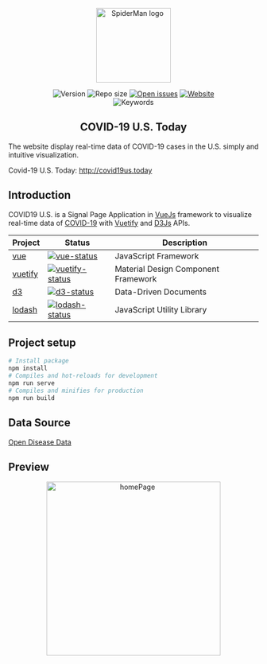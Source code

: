 <p align="center"><img width="150" src="https://github.com/zhongqi1112/COVID19-US/blob/master/src/assets/logo.png" alt="SpiderMan logo"></p>

<p align="center">
  <img src="https://img.shields.io/github/package-json/v/zhongqi1112/COVID19-US" alt="Version">
  <img src="https://img.shields.io/github/repo-size/zhongqi1112/COVID19-US" alt="Repo size">
  <a href="https://github.com/zhongqi1112/COVID19-US/issues"><img src="https://img.shields.io/github/issues-raw/zhongqi1112/COVID19-US" alt="Open issues"></a>
  <a href="http://covid19us.today"><img src="https://img.shields.io/website/https/github.com/zhongqi1112/COVID19-US" alt="Website"></a>
  <br>
  <img src="https://img.shields.io/github/package-json/keywords/zhongqi1112/COVID19-US" alt="Keywords">
</p>

<h2 align="center">COVID-19 U.S. Today</h2>

The website display real-time data of COVID-19 cases in the U.S. simply and intuitive visualization.

Covid-19 U.S. Today: http://covid19us.today

## Introduction

COVID19 U.S. is a Signal Page Application in [VueJs](https://vuejs.org/) framework to visualize real-time data of [COVID-19](https://www.cdc.gov/coronavirus/2019-ncov/prevent-getting-sick/how-covid-spreads.html) with [Vuetify](https://vuetifyjs.com/en/) and [D3Js](https://d3js.org) APIs.


| Project | Status | Description |
|---------|--------|-------------|
| [vue]          | [![vue-status]][vue-package] | JavaScript Framework |
| [vuetify]                | [![vuetify-status]][vuetify-package] | Material Design Component Framework |
| [d3]          | [![d3-status]][d3-package] | Data-Driven Documents |
| [lodash]             | [![lodash-status]][lodash-package] | JavaScript Utility Library |

[vue]: https://vuejs.org
[vuetify]: https://vuetifyjs.com/en
[d3]: https://d3js.org
[lodash]: https://lodash.com

[vue-status]: https://img.shields.io/npm/v/vue
[vuetify-status]: https://img.shields.io/npm/v/vuetify
[d3-status]: https://img.shields.io/npm/v/d3
[lodash-status]: https://img.shields.io/npm/v/lodash

[vue-package]: https://www.npmjs.com/package/vue
[vuetify-package]: https://www.npmjs.com/package/vuetify
[d3-package]: https://npmjs.com/package/d3
[lodash-package]: https://npmjs.com/package/lodash


## Project setup
```sh
# Install package
npm install
# Compiles and hot-reloads for development
npm run serve
# Compiles and minifies for production
npm run build
```

## Data Source
[Open Disease Data](https://corona.lmao.ninja/)


## Preview
<p align="center"><img width="350" src="https://github.com/zhongqi1112/COVID19-US/blob/master/src/assets/homePage.png" alt="homePage"></p>
